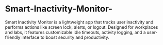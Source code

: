 # Smart-Inactivity-Monitor-
Smart Inactivity Monitor is a lightweight app that tracks user inactivity and performs actions like screen lock, alerts, or logout. Designed for workplaces and labs, it features customizable idle timeouts, activity logging, and a user-friendly interface to boost security and productivity.
